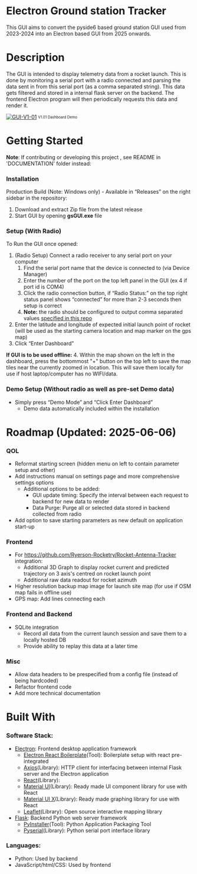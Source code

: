 # Electron Ground station Tracker
This GUI aims to convert the pyside6 based ground station GUI used from 2023-2024 into an Electron based GUI from 2025 onwards.

# Description

The GUI is intended to display telemetry data from a rocket launch. This is done by monitoring a serial port with a radio connected and parsing the data sent in from this serial port (as a comma separated string). This data gets filtered and stored in a internal flask server on the backend. The frontend Electron program will then periodically requests this data and render it.

<a href="https://ibb.co/zhGWKVn0"><img src="https://i.ibb.co/KjFcCx03/GUI-V1-01.png" alt="GUI-V1-01" border="0"></a>
<sub><sup> V1.01 Dashboard Demo </sup></sub> 

# Getting Started

**Note**: If contributing or developing this project , see README in 'DOCUMENTATION' folder instead:
### Installation

Production Build (Note: Windows only) - Available in “Releases” on the right sidebar in the repository:

1. Download and extract Zip file from the latest release
2. Start GUI by opening **gsGUI.exe** file

### Setup (With Radio)

To Run the GUI once opened:

1. (Radio Setup) Connect a radio receiver to any serial port on your computer
    1. Find the serial port name that the device is connected to (via Device Manager)
    2. Enter the number of the port on the top left panel in the GUI (ex 4 if port id is COM4)
    3. Click the radio connection button, if “Radio Status:” on the top right status panel shows “connected” for more than 2-3 seconds then setup is correct
    4. **Note:** the radio should be configured to output comma separated values [specified in this repo](https://github.com/Ryerson-Rocketry/Library-RRC-encoder)
2. Enter the latitude and longitude of expected initial launch point of rocket (will be used as the starting camera location and map marker on the gps map)
3. Click “Enter Dashboard”

**If GUI is to be used offline:**
4. Within the map shown on the left in the dashboard, press the bottommost "+" button on the top left to save the map tiles near the currently zoomed in location. This will save them locally for use if host laptop/computer has no WIFI/data.

  
### Demo Setup (Without radio as well as pre-set Demo data)

- Simply press “Demo Mode” and “Click Enter Dashboard”
	- Demo data automatically included within the installation


# Roadmap (Updated: 2025-06-06)
### QOL
- Reformat starting screen (hidden menu on left to contain parameter setup and other)
- Add instructions manual on settings page and more comprehensive settings options
	- Additional options to be added:
		- GUI update timing: Specify the interval between each request to backend for new data to render
		- Data Purge: Purge all or selected data stored in backend collected from radio
- Add option to save starting parameters as new default on application start-up
### Frontend
- For https://github.com/Ryerson-Rocketry/Rocket-Antenna-Tracker integration:
	- Additional 3D Graph to display rocket current and predicted trajectory on 3 axis's centred on rocket launch point
	- Additional raw data readout for rocket azimuth
- Higher resolution backup map image for launch site map (for use if OSM map fails in offline use)
- GPS map: Add lines connecting each 

### Frontend and Backend
- SQLite integration
	- Record all data from the current launch session and save them to a locally hosted DB
	- Provide ability to replay this data at a later time

### Misc
- Allow data headers to be prespecified from a config file (instead of being hardcoded)
- Refactor frontend code
- Add more technical documentation

# Built With

### Software Stack:
- [Electron](https://www.electronjs.org/): Frontend desktop application framework
	- [Electron React Boilerplate](https://electron-react-boilerplate.js.org)(Tool): Boilerplate setup with react pre-integrated
	- [Axios](https://www.npmjs.com/package/axios)(Library): HTTP client for interfacing between internal Flask server and the Electron application
	- [React](https://react.dev)(Library): 
	- [Material UI](https://mui.com/material-ui/)(Library): Ready made UI component library for use with React
	- [Material UI X](https://mui.com/x/)(Library): Ready made graphing library for use with React
	- [Leaflet](https://leafletjs.com/)(Library): Open source interactive mapping library
- [Flask](https://electron-react-boilerplate.js.org): Backend Python web server framework
	- [PyInstaller](https://pyinstaller.org/en/stable/)(Tool): Python Application Packaging Tool
	- [Pyserial](https://pypi.org/project/pyserial/)(Library): Python serial port interface library

### Languages:
- Python: Used by backend
- JavaScript/html/CSS: Used by frontend